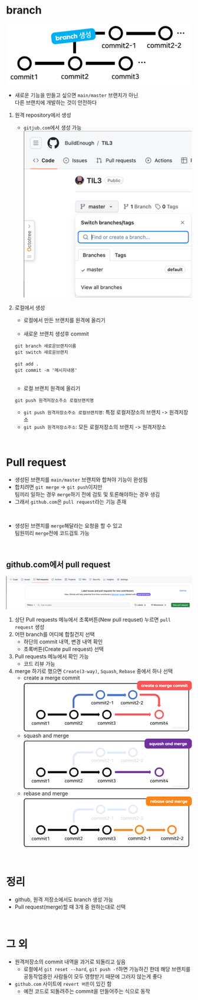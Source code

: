 # branch
![새로운 브랜치](images/new_branch.png)
- 새로운 기능을 만들고 싶으면 `main/master` 브랜치가 아닌  
다른 브랜치에 개발하는 것이 안전하다

1. 원격 repository에서 생성
    - `gitjub.com`에서 생성 가능
![깃허브 브랜치 생성](images/github_new_branch.png)
2. 로컬에서 생성
    - 로컬에서 만든 브랜치를 원격에 올리기
    
    <br>

    - 새로운 브랜치 생성후 commit
    ```
    git branch 새로운브랜치이름
    git switch 새로운브랜치

    git add .
    git commit -m '메시지내용'
    ```

    <br>

    - 로컬 브랜치 원격에 올리기
    ```
    git push 원격저장소주소 로컬브랜치명
    ```
    - `git push 원격저장소주소 로컬브랜치명`: 특정 로컬저장소의 브랜치 -> 원격저장소
    - `git push 원격저장소주소`: 모든 로컬저장소의 브랜치 -> 원격저장소

<br>

# Pull request
- 생성된 브랜치를 `main/master` 브랜치와 합쳐야 기능이 완성됨
- 합치려면 `git merge` -> `git push`이지만  
팀끼리 일하는 경우 `merge`하기 전에 검토 및 토론해야하는 경우 생김
- 그래서 `github.com`은 `pull request`라는 기능 존재

<br>

- 생성된 브랜치를 `merge`해달라는 요청을 할 수 있고  
팀원끼리 `merge`전에 코드검토 가능

<br>

## github.com에서 pull request
![new pull request](images/new_pull_request.png)
1. 상단 Pull requests 메뉴에서 초록버튼(New pull requset) 누르면 `pull request` 생성
2. 어떤 branch를 어디에 합칠건지 선택
    - 하단의 commit 내역, 변경 내역 확인
    - 초록버튼(Create pull request) 선택
3. Pull requests 메뉴에서 확인 가능
    - 코드 리뷰 가능
4. merge 하기로 했으면 `Create(3-way)`, `Squash`, `Rebase` 중에서 하나 선택
    - create a merge commit
    ![create a merge commit](images/create_a_merge_commit.png)
    - squash and merge
    ![squash and merge](images/squash_and_merge.png)
    - rebase and merge
    ![rebase and merge](images/rebase_and_merge.png)

<br>

# 정리
- github, 원격 저장소에서도 branch 생성 가능
- Pull request(merge)할 때 3개 중 원하는대로 선택

<br>

# 그 외
- 원격저장소의 commit 내역을 과거로 되돌리고 싶음
    - 로컬에서 `git reset --hard`, `git push -f`하면 가능하긴 한데  해당 브랜치를 공동작업중인 사람들이 모두 영향받기 때문에 그러지 않는게 좋다
- `github.com` 사이트에 `revert 버튼`이 있긴 함
    - 예전 코드로 되돌려주는 commit을 만들어주는 식으로 동작